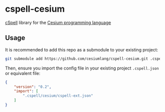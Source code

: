 # cspell-cesium

[cSpell](https://cspell.org) library for the [Cesium programming language](https://cesiumlang.org)

## Usage

It is recommended to add this repo as a submodule to your existing project:

```bash
git submodule add https://github.com/cesiumlang/cspell-cesium.git .cspell/cesium
```

Then, ensure you import the config file in your existing project `.cspell.json` or equivalent file:

```json
{
    "version": "0.2",
    "import": [
        ".cspell/cesium/cspell-ext.json"
    ]
}
```
